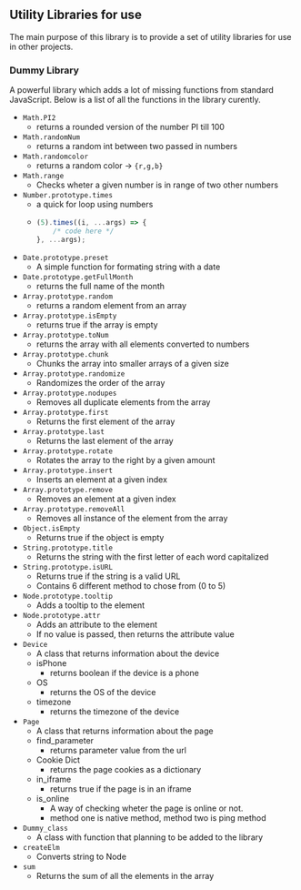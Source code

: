 ## Utility Libraries for use

The main purpose of this library is to provide a set of utility libraries for use in other projects.

### Dummy Library

A powerful library which adds a lot of missing functions from standard JavaScript. Below is a list of all the functions in the library curently.

- `Math.PI2`
  - returns a rounded version of the number PI till 100
- `Math.randomNum`
  - returns a random int between two passed in numbers
- `Math.randomcolor`
  - returns a random color -> `{r,g,b}`
- `Math.range`
  - Checks wheter a given number is in range of two other numbers
- `Number.prototype.times`
  - a quick for loop using numbers
  - ```js
    (5).times((i, ...args) => {
    	/* code here */
    }, ...args);
    ```
- `Date.prototype.preset`
  - A simple function for formating string with a date
- `Date.prototype.getFullMonth`
  - returns the full name of the month
- `Array.prototype.random`
  - returns a random element from an array
- `Array.prototype.isEmpty`
  - returns true if the array is empty
- `Array.prototype.toNum`
  - returns the array with all elements converted to numbers
- `Array.prototype.chunk`
  - Chunks the array into smaller arrays of a given size
- `Array.prototype.randomize`
  - Randomizes the order of the array
- `Array.prototype.nodupes`
  - Removes all duplicate elements from the array
- `Array.prototype.first`
  - Returns the first element of the array
- `Array.prototype.last`
  - Returns the last element of the array
- `Array.prototype.rotate`
  - Rotates the array to the right by a given amount
- `Array.prototype.insert`
  - Inserts an element at a given index
- `Array.prototype.remove`
  - Removes an element at a given index
- `Array.prototype.removeAll`
  - Removes all instance of the element from the array
- `Object.isEmpty`
  - Returns true if the object is empty
- `String.prototype.title`
  - Returns the string with the first letter of each word capitalized
- `String.prototype.isURL`
  - Returns true if the string is a valid URL
  - Contains 6 different method to chose from (0 to 5)
- `Node.prototype.tooltip`
  - Adds a tooltip to the element
- `Node.prototype.attr`
  - Adds an attribute to the element
  - If no value is passed, then returns the attribute value
- `Device`
  - A class that returns information about the device
  - isPhone
    - returns boolean if the device is a phone
  - OS
    - returns the OS of the device
  - timezone
    - returns the timezone of the device
- `Page`
  - A class that returns information about the page
  - find_parameter
    - returns parameter value from the url
  - Cookie Dict
    - returns the page cookies as a dictionary
  - in_iframe
    - returns true if the page is in an iframe
  - is_online
    - A way of checking wheter the page is online or not.
    - method one is native method, method two is ping method
- `Dummy_class`
  - A class with function that planning to be added to the library
- `createElm`
  - Converts string to Node
- `sum`
  - Returns the sum of all the elements in the array
